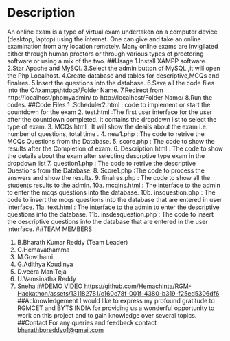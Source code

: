 # Description
An online exam is a type of virtual exam undertaken on a computer device (desktop, laptop) using the internet.
One can give and take an online examination from any location remotely.
Many online exams are invigilated either through human proctors or through various types of proctoring software or using a mix of the two.
##Usage
1.Install XAMPP software.
2.Star Apache and MySQl.
3.Select the admin button of MySQL ,it will open the Php Localhost.
4.Create database and tables for descriptive,MCQs and finalres.
5.Insert the questions into the database.
6.Save all the code files into the C:\xampp\htdocs\Folder Name.
7.Redirect from http://localhost/phpmyadmin/ to http://localhost/Folder Name/
8.Run the codes.
##Code Files
1 .Scheduler2.html : code to implement or start the countdown for the exam 
2. test.html :The first user interface for the user after the countdown completed. It contains the        dropdown list to select the type of exam.
3. MCQs.html : It will show the deails about the exam i.e. number of questions, total time .
4. new1.php : The code to retrive the MCQs Questions from the Database.
5. score.php : The code to show the results after the Completion of exam.
6. Description.html : The code to show the details about the exam after selecting descrptive type exam        in the dropdown list
7. question1.php : The code to retrive the descriptive Questions from the Database.
8. Score1.php :The code to process the answers and show the results.
9. finalres.php : The code to show all the students results to the admin.
10a. mcqins.html : The interface to the admin to enter the mcqs questions into the database.
10b. insquestion.php : The code to insert the mcqs questions into the database that are entered   in user interface.
11a. text.html : The interface to the admin to enter the descriptive questions into the database.
11b. insdesquestion.php : The code to insert the descriptive questions into the database that are entered in the user interface.
##TEAM MEMBERS
1. B.Bharath Kumar Reddy  (Team Leader)
2. C.Hemavathamma
3. M.Gowthami
4. G.Adithya Koudinya
5. D.veera ManiTeja
6. U.Vamsinatha Reddy
7. Sneha
##DEMO VIDEO
https://github.com/Hemachinta/RGM-Hackathon/assets/131182781/c160c78f-001f-4380-b319-f25ed5306df6
##Acknowledgement
I would like to express my profound gratitude to RGMCET and BYTS INDIA for providing us a wonderful opportunity to work on this project 
and to gain knowledge over several topics.
##Contact
For any queries and feedback contact bharathboreddyo1@gmail.com




